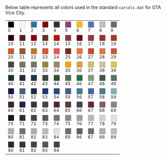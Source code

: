 Below table represents all colors used in the standard `carcols.dat` for GTA Vice City.

|||||||||||
|---|---|---|---|---|---|---|---|---|---|
|<span style="display:inline-block;width:18px;height:18px;border:1px solid #ccc;border-radius:2px;background:rgb(5,5,5)" title="#0 0 black				black"></span><br/><sub>0</sub>|<span style="display:inline-block;width:18px;height:18px;border:1px solid #ccc;border-radius:2px;background:rgb(245,245,245)" title="#1 1 white				white"></span><br/><sub>1</sub>|<span style="display:inline-block;width:18px;height:18px;border:1px solid #ccc;border-radius:2px;background:rgb(42,119,161)" title="#2 2 police car blue		blue"></span><br/><sub>2</sub>|<span style="display:inline-block;width:18px;height:18px;border:1px solid #ccc;border-radius:2px;background:rgb(132,4,16)" title="#3 3 cherry red			red"></span><br/><sub>3</sub>|<span style="display:inline-block;width:18px;height:18px;border:1px solid #ccc;border-radius:2px;background:rgb(38,55,57)" title="#4 4 midnight blue		dark blue"></span><br/><sub>4</sub>|<span style="display:inline-block;width:18px;height:18px;border:1px solid #ccc;border-radius:2px;background:rgb(134,68,110)" title="#5 5 temple curtain purple	purple"></span><br/><sub>5</sub>|<span style="display:inline-block;width:18px;height:18px;border:1px solid #ccc;border-radius:2px;background:rgb(255,182,16)" title="#6 6 taxi yellow			yellow"></span><br/><sub>6</sub>|<span style="display:inline-block;width:18px;height:18px;border:1px solid #ccc;border-radius:2px;background:rgb(76,117,183)" title="#7 7 striking blue		bright blue"></span><br/><sub>7</sub>|<span style="display:inline-block;width:18px;height:18px;border:1px solid #ccc;border-radius:2px;background:rgb(189,190,198)" title="#8 8 light blue grey		light blue grey"></span><br/><sub>8</sub>|<span style="display:inline-block;width:18px;height:18px;border:1px solid #ccc;border-radius:2px;background:rgb(94,112,114)" title="#9 9 hoods				light"></span><br/><sub>9</sub>|
|<span style="display:inline-block;width:18px;height:18px;border:1px solid #ccc;border-radius:2px;background:rgb(49,0,0)" title="#10 10 red1				dark"></span><br/><sub>10</sub>|<span style="display:inline-block;width:18px;height:18px;border:1px solid #ccc;border-radius:2px;background:rgb(90,33,36)" title="#11 11 red2				dark"></span><br/><sub>11</sub>|<span style="display:inline-block;width:18px;height:18px;border:1px solid #ccc;border-radius:2px;background:rgb(132,4,16)" title="#12 12 red3				dark red"></span><br/><sub>12</sub>|<span style="display:inline-block;width:18px;height:18px;border:1px solid #ccc;border-radius:2px;background:rgb(99,50,46)" title="#13 13 red4				red"></span><br/><sub>13</sub>|<span style="display:inline-block;width:18px;height:18px;border:1px solid #ccc;border-radius:2px;background:rgb(181,20,0)" title="#14 14 red5				red"></span><br/><sub>14</sub>|<span style="display:inline-block;width:18px;height:18px;border:1px solid #ccc;border-radius:2px;background:rgb(138,58,66)" title="#15 15 red6				red"></span><br/><sub>15</sub>|<span style="display:inline-block;width:18px;height:18px;border:1px solid #ccc;border-radius:2px;background:rgb(100,13,26)" title="#16 16 red7				red"></span><br/><sub>16</sub>|<span style="display:inline-block;width:18px;height:18px;border:1px solid #ccc;border-radius:2px;background:rgb(139,60,68)" title="#17 17 red8				red"></span><br/><sub>17</sub>|<span style="display:inline-block;width:18px;height:18px;border:1px solid #ccc;border-radius:2px;background:rgb(158,47,43)" title="#18 18 red9				red"></span><br/><sub>18</sub>|<span style="display:inline-block;width:18px;height:18px;border:1px solid #ccc;border-radius:2px;background:rgb(163,58,47)" title="#19 19 red10				light"></span><br/><sub>19</sub>|
|<span style="display:inline-block;width:18px;height:18px;border:1px solid #ccc;border-radius:2px;background:rgb(210,86,51)" title="#20 20 orange1			dark"></span><br/><sub>20</sub>|<span style="display:inline-block;width:18px;height:18px;border:1px solid #ccc;border-radius:2px;background:rgb(146,86,53)" title="#21 21 orange2			dark"></span><br/><sub>21</sub>|<span style="display:inline-block;width:18px;height:18px;border:1px solid #ccc;border-radius:2px;background:rgb(184,124,38)" title="#22 22 orange3			dark"></span><br/><sub>22</sub>|<span style="display:inline-block;width:18px;height:18px;border:1px solid #ccc;border-radius:2px;background:rgb(211,87,51)" title="#23 23 orange4			dark"></span><br/><sub>23</sub>|<span style="display:inline-block;width:18px;height:18px;border:1px solid #ccc;border-radius:2px;background:rgb(226,90,89)" title="#24 24 orange5			orange"></span><br/><sub>24</sub>|<span style="display:inline-block;width:18px;height:18px;border:1px solid #ccc;border-radius:2px;background:rgb(119,42,37)" title="#25 25 orange6			orange"></span><br/><sub>25</sub>|<span style="display:inline-block;width:18px;height:18px;border:1px solid #ccc;border-radius:2px;background:rgb(225,119,67)" title="#26 26 orange7			orange"></span><br/><sub>26</sub>|<span style="display:inline-block;width:18px;height:18px;border:1px solid #ccc;border-radius:2px;background:rgb(196,70,54)" title="#27 27 orange8			orange"></span><br/><sub>27</sub>|<span style="display:inline-block;width:18px;height:18px;border:1px solid #ccc;border-radius:2px;background:rgb(225,120,68)" title="#28 28 orange9			orange"></span><br/><sub>28</sub>|<span style="display:inline-block;width:18px;height:18px;border:1px solid #ccc;border-radius:2px;background:rgb(195,89,56)" title="#29 29 orange10			light"></span><br/><sub>29</sub>|
|<span style="display:inline-block;width:18px;height:18px;border:1px solid #ccc;border-radius:2px;background:rgb(70,72,64)" title="#30 30 yellow1			dark"></span><br/><sub>30</sub>|<span style="display:inline-block;width:18px;height:18px;border:1px solid #ccc;border-radius:2px;background:rgb(116,119,97)" title="#31 31 yellow2			dark"></span><br/><sub>31</sub>|<span style="display:inline-block;width:18px;height:18px;border:1px solid #ccc;border-radius:2px;background:rgb(117,119,99)" title="#32 32 yellow3			dark"></span><br/><sub>32</sub>|<span style="display:inline-block;width:18px;height:18px;border:1px solid #ccc;border-radius:2px;background:rgb(145,138,61)" title="#33 33 yellow4			yellow"></span><br/><sub>33</sub>|<span style="display:inline-block;width:18px;height:18px;border:1px solid #ccc;border-radius:2px;background:rgb(148,140,102)" title="#34 34 yellow5			yellow"></span><br/><sub>34</sub>|<span style="display:inline-block;width:18px;height:18px;border:1px solid #ccc;border-radius:2px;background:rgb(255,156,16)" title="#35 35 yellow6			yellow"></span><br/><sub>35</sub>|<span style="display:inline-block;width:18px;height:18px;border:1px solid #ccc;border-radius:2px;background:rgb(216,165,52)" title="#36 36 yellow7			yellow"></span><br/><sub>36</sub>|<span style="display:inline-block;width:18px;height:18px;border:1px solid #ccc;border-radius:2px;background:rgb(201,189,125)" title="#37 37 yellow8			yellow"></span><br/><sub>37</sub>|<span style="display:inline-block;width:18px;height:18px;border:1px solid #ccc;border-radius:2px;background:rgb(201,197,145)" title="#38 38 yellow9			yellow"></span><br/><sub>38</sub>|<span style="display:inline-block;width:18px;height:18px;border:1px solid #ccc;border-radius:2px;background:rgb(212,200,78)" title="#39 39 yellow10			light"></span><br/><sub>39</sub>|
|<span style="display:inline-block;width:18px;height:18px;border:1px solid #ccc;border-radius:2px;background:rgb(26,51,46)" title="#40 40 green1				dark"></span><br/><sub>40</sub>|<span style="display:inline-block;width:18px;height:18px;border:1px solid #ccc;border-radius:2px;background:rgb(36,47,43)" title="#41 41 green2				dark"></span><br/><sub>41</sub>|<span style="display:inline-block;width:18px;height:18px;border:1px solid #ccc;border-radius:2px;background:rgb(29,55,63)" title="#42 42 green3				dark"></span><br/><sub>42</sub>|<span style="display:inline-block;width:18px;height:18px;border:1px solid #ccc;border-radius:2px;background:rgb(60,74,59)" title="#43 43 green4				green"></span><br/><sub>43</sub>|<span style="display:inline-block;width:18px;height:18px;border:1px solid #ccc;border-radius:2px;background:rgb(45,80,55)" title="#44 44 green5				green"></span><br/><sub>44</sub>|<span style="display:inline-block;width:18px;height:18px;border:1px solid #ccc;border-radius:2px;background:rgb(82,105,82)" title="#45 45 green6				green"></span><br/><sub>45</sub>|<span style="display:inline-block;width:18px;height:18px;border:1px solid #ccc;border-radius:2px;background:rgb(45,104,62)" title="#46 46 green7				green"></span><br/><sub>46</sub>|<span style="display:inline-block;width:18px;height:18px;border:1px solid #ccc;border-radius:2px;background:rgb(124,162,130)" title="#47 47 green8				green"></span><br/><sub>47</sub>|<span style="display:inline-block;width:18px;height:18px;border:1px solid #ccc;border-radius:2px;background:rgb(76,82,78)" title="#48 48 green9				green"></span><br/><sub>48</sub>|<span style="display:inline-block;width:18px;height:18px;border:1px solid #ccc;border-radius:2px;background:rgb(86,119,91)" title="#49 49 green10			light"></span><br/><sub>49</sub>|
|<span style="display:inline-block;width:18px;height:18px;border:1px solid #ccc;border-radius:2px;background:rgb(16,20,80)" title="#50 50 blue1				dark"></span><br/><sub>50</sub>|<span style="display:inline-block;width:18px;height:18px;border:1px solid #ccc;border-radius:2px;background:rgb(72,94,132)" title="#51 51 blue2				dark"></span><br/><sub>51</sub>|<span style="display:inline-block;width:18px;height:18px;border:1px solid #ccc;border-radius:2px;background:rgb(28,39,69)" title="#52 52 blue3				dark"></span><br/><sub>52</sub>|<span style="display:inline-block;width:18px;height:18px;border:1px solid #ccc;border-radius:2px;background:rgb(28,55,111)" title="#53 53 blue4				blue"></span><br/><sub>53</sub>|<span style="display:inline-block;width:18px;height:18px;border:1px solid #ccc;border-radius:2px;background:rgb(43,72,120)" title="#54 54 blue5				blue"></span><br/><sub>54</sub>|<span style="display:inline-block;width:18px;height:18px;border:1px solid #ccc;border-radius:2px;background:rgb(71,92,131)" title="#55 55 blue6				blue"></span><br/><sub>55</sub>|<span style="display:inline-block;width:18px;height:18px;border:1px solid #ccc;border-radius:2px;background:rgb(68,124,146)" title="#56 56 blue7				blue"></span><br/><sub>56</sub>|<span style="display:inline-block;width:18px;height:18px;border:1px solid #ccc;border-radius:2px;background:rgb(61,103,171)" title="#57 57 blue8				blue"></span><br/><sub>57</sub>|<span style="display:inline-block;width:18px;height:18px;border:1px solid #ccc;border-radius:2px;background:rgb(75,125,130)" title="#58 58 blue9				blue"></span><br/><sub>58</sub>|<span style="display:inline-block;width:18px;height:18px;border:1px solid #ccc;border-radius:2px;background:rgb(128,176,183)" title="#59 59 blue10				light"></span><br/><sub>59</sub>|
|<span style="display:inline-block;width:18px;height:18px;border:1px solid #ccc;border-radius:2px;background:rgb(61,35,51)" title="#60 60 purple1			dark"></span><br/><sub>60</sub>|<span style="display:inline-block;width:18px;height:18px;border:1px solid #ccc;border-radius:2px;background:rgb(28,41,72)" title="#61 61 purple2/blue		dark"></span><br/><sub>61</sub>|<span style="display:inline-block;width:18px;height:18px;border:1px solid #ccc;border-radius:2px;background:rgb(52,57,65)" title="#62 62 purple3			dark"></span><br/><sub>62</sub>|<span style="display:inline-block;width:18px;height:18px;border:1px solid #ccc;border-radius:2px;background:rgb(64,69,76)" title="#63 63 purple4			purple"></span><br/><sub>63</sub>|<span style="display:inline-block;width:18px;height:18px;border:1px solid #ccc;border-radius:2px;background:rgb(74,45,43)" title="#64 64 purple5			purple"></span><br/><sub>64</sub>|<span style="display:inline-block;width:18px;height:18px;border:1px solid #ccc;border-radius:2px;background:rgb(86,62,51)" title="#65 65 purple6			purple"></span><br/><sub>65</sub>|<span style="display:inline-block;width:18px;height:18px;border:1px solid #ccc;border-radius:2px;background:rgb(65,70,76)" title="#66 66 purple7/grey		purple"></span><br/><sub>66</sub>|<span style="display:inline-block;width:18px;height:18px;border:1px solid #ccc;border-radius:2px;background:rgb(103,39,49)" title="#67 67 purple8			purple"></span><br/><sub>67</sub>|<span style="display:inline-block;width:18px;height:18px;border:1px solid #ccc;border-radius:2px;background:rgb(131,90,117)" title="#68 68 purple9			purple"></span><br/><sub>68</sub>|<span style="display:inline-block;width:18px;height:18px;border:1px solid #ccc;border-radius:2px;background:rgb(134,133,135)" title="#69 69 purple10			light"></span><br/><sub>69</sub>|
|<span style="display:inline-block;width:18px;height:18px;border:1px solid #ccc;border-radius:2px;background:rgb(23,23,23)" title="#70 70 grey1				dark"></span><br/><sub>70</sub>|<span style="display:inline-block;width:18px;height:18px;border:1px solid #ccc;border-radius:2px;background:rgb(46,46,46)" title="#71 71 grey2				dark"></span><br/><sub>71</sub>|<span style="display:inline-block;width:18px;height:18px;border:1px solid #ccc;border-radius:2px;background:rgb(69,69,69)" title="#72 72 grey3				dark"></span><br/><sub>72</sub>|<span style="display:inline-block;width:18px;height:18px;border:1px solid #ccc;border-radius:2px;background:rgb(92,92,92)" title="#73 73 grey4				silver"></span><br/><sub>73</sub>|<span style="display:inline-block;width:18px;height:18px;border:1px solid #ccc;border-radius:2px;background:rgb(115,115,115)" title="#74 74 grey5				silver"></span><br/><sub>74</sub>|<span style="display:inline-block;width:18px;height:18px;border:1px solid #ccc;border-radius:2px;background:rgb(138,138,138)" title="#75 75 grey6				silver"></span><br/><sub>75</sub>|<span style="display:inline-block;width:18px;height:18px;border:1px solid #ccc;border-radius:2px;background:rgb(161,161,161)" title="#76 76 grey7				silver"></span><br/><sub>76</sub>|<span style="display:inline-block;width:18px;height:18px;border:1px solid #ccc;border-radius:2px;background:rgb(184,184,184)" title="#77 77 grey8				silver"></span><br/><sub>77</sub>|<span style="display:inline-block;width:18px;height:18px;border:1px solid #ccc;border-radius:2px;background:rgb(207,207,207)" title="#78 78 grey9				silver"></span><br/><sub>78</sub>|<span style="display:inline-block;width:18px;height:18px;border:1px solid #ccc;border-radius:2px;background:rgb(222,223,231)" title="#79 79 grey10				light"></span><br/><sub>79</sub>|
|<span style="display:inline-block;width:18px;height:18px;border:1px solid #ccc;border-radius:2px;background:rgb(170,175,170)" title="#80 80 light1				light"></span><br/><sub>80</sub>|<span style="display:inline-block;width:18px;height:18px;border:1px solid #ccc;border-radius:2px;background:rgb(106,115,107)" title="#81 81 light2				light"></span><br/><sub>81</sub>|<span style="display:inline-block;width:18px;height:18px;border:1px solid #ccc;border-radius:2px;background:rgb(170,175,170)" title="#82 82 light3				light"></span><br/><sub>82</sub>|<span style="display:inline-block;width:18px;height:18px;border:1px solid #ccc;border-radius:2px;background:rgb(187,190,181)" title="#83 83 light4				light"></span><br/><sub>83</sub>|<span style="display:inline-block;width:18px;height:18px;border:1px solid #ccc;border-radius:2px;background:rgb(224,223,214)" title="#84 84 light5				light"></span><br/><sub>84</sub>|<span style="display:inline-block;width:18px;height:18px;border:1px solid #ccc;border-radius:2px;background:rgb(106,111,112)" title="#85 85 light6				light"></span><br/><sub>85</sub>|<span style="display:inline-block;width:18px;height:18px;border:1px solid #ccc;border-radius:2px;background:rgb(96,99,95)" title="#86 86 light7				light"></span><br/><sub>86</sub>|<span style="display:inline-block;width:18px;height:18px;border:1px solid #ccc;border-radius:2px;background:rgb(106,115,107)" title="#87 87 light8				light"></span><br/><sub>87</sub>|<span style="display:inline-block;width:18px;height:18px;border:1px solid #ccc;border-radius:2px;background:rgb(170,175,170)" title="#88 88 light9				light"></span><br/><sub>88</sub>|<span style="display:inline-block;width:18px;height:18px;border:1px solid #ccc;border-radius:2px;background:rgb(187,190,181)" title="#89 89 light10			light"></span><br/><sub>89</sub>|
|<span style="display:inline-block;width:18px;height:18px;border:1px solid #ccc;border-radius:2px;background:rgb(33,41,43)" title="#90 90 dark1				dark"></span><br/><sub>90</sub>|<span style="display:inline-block;width:18px;height:18px;border:1px solid #ccc;border-radius:2px;background:rgb(52,56,66)" title="#91 91 dark2				dark"></span><br/><sub>91</sub>|<span style="display:inline-block;width:18px;height:18px;border:1px solid #ccc;border-radius:2px;background:rgb(65,70,72)" title="#92 92 dark3				dark"></span><br/><sub>92</sub>|<span style="display:inline-block;width:18px;height:18px;border:1px solid #ccc;border-radius:2px;background:rgb(78,89,96)" title="#93 93 dark4				dark"></span><br/><sub>93</sub>|<span style="display:inline-block;width:18px;height:18px;border:1px solid #ccc;border-radius:2px;background:rgb(65,69,76)" title="#94 94 dark5				dark"></span><br/><sub>94</sub>||||||
